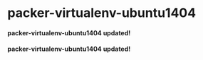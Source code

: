 # packer-virtualenv-ubuntu1404
#### packer-virtualenv-ubuntu1404 updated!
#### packer-virtualenv-ubuntu1404 updated!
